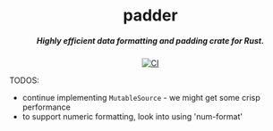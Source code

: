 <div align="center">

# padder
##### Highly efficient data formatting and padding crate for Rust.

[![CI](https://github.com/firelink-sh/padder/actions/workflows/ci.yml/badge.svg)](https://github.com/firelink-sh/padder/actions/workflows/ci.yml)

</div>


TODOS:

- continue implementing `MutableSource` - we might get some crisp performance
- to support numeric formatting, look into using 'num-format'
